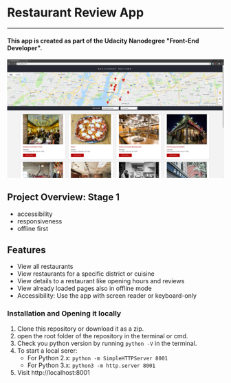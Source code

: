# Restaurant Review App
---
#### This app  is created as part of the Udacity Nanodegree "Front-End Developer". 

![Screenshot](screenshot.png)

## Project Overview: Stage 1 

- accessibility
- responsiveness
- offline first

## Features

- View all restaurants
- View restaurants for a specific district or cuisine
- View details to a restaurant like opening hours and reviews
- View already loaded pages also in offline mode
- Accessibility: Use the app with screen reader or keyboard-only

### Installation and Opening it locally 

1. Clone this repository or download it as a zip.
2. open the root folder of the repository in the terminal or cmd.
3. Check you python version by running `python -V` in the terminal.
4. To start a local serer:
	- For Python 2.x: `python -m SimpleHTTPServer 8001`
	- For Python 3.x: `python3 -m http.server 8001`
5. Visit http://localhost:8001

